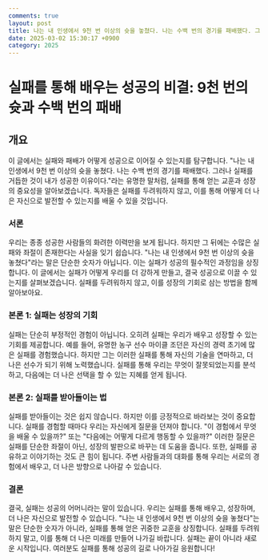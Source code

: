 ```yaml
---
comments: true
layout: post
title: 나는 내 인생에서 9천 번 이상의 슛을 놓쳤다. 나는 수백 번의 경기를 패배했다. 그러나 실패를 거듭한 것이 내가 성공한 이유이다.에 대한 블로그 글
date: 2025-03-02 15:30:17 +0900
category: 2025
---
```


# 실패를 통해 배우는 성공의 비결: 9천 번의 슛과 수백 번의 패배

## 개요
이 글에서는 실패와 패배가 어떻게 성공으로 이어질 수 있는지를 탐구합니다. "나는 내 인생에서 9천 번 이상의 슛을 놓쳤다. 나는 수백 번의 경기를 패배했다. 그러나 실패를 거듭한 것이 내가 성공한 이유이다."라는 유명한 말처럼, 실패를 통해 얻는 교훈과 성장의 중요성을 알아보겠습니다. 독자들은 실패를 두려워하지 않고, 이를 통해 어떻게 더 나은 자신으로 발전할 수 있는지를 배울 수 있을 것입니다.

### 서론
우리는 종종 성공한 사람들의 화려한 이력만을 보게 됩니다. 하지만 그 뒤에는 수많은 실패와 좌절이 존재한다는 사실을 잊기 쉽습니다. "나는 내 인생에서 9천 번 이상의 슛을 놓쳤다"라는 말은 단순한 숫자가 아닙니다. 이는 실패가 성공의 필수적인 과정임을 상징합니다. 이 글에서는 실패가 어떻게 우리를 더 강하게 만들고, 결국 성공으로 이끌 수 있는지를 살펴보겠습니다. 실패를 두려워하지 않고, 이를 성장의 기회로 삼는 방법을 함께 알아보아요.

### 본론 1: 실패는 성장의 기회
실패는 단순히 부정적인 경험이 아닙니다. 오히려 실패는 우리가 배우고 성장할 수 있는 기회를 제공합니다. 예를 들어, 유명한 농구 선수 마이클 조던은 자신의 경력 초기에 많은 실패를 경험했습니다. 하지만 그는 이러한 실패를 통해 자신의 기술을 연마하고, 더 나은 선수가 되기 위해 노력했습니다. 실패를 통해 우리는 무엇이 잘못되었는지를 분석하고, 다음에는 더 나은 선택을 할 수 있는 지혜를 얻게 됩니다.

### 본론 2: 실패를 받아들이는 법
실패를 받아들이는 것은 쉽지 않습니다. 하지만 이를 긍정적으로 바라보는 것이 중요합니다. 실패를 경험할 때마다 우리는 자신에게 질문을 던져야 합니다. "이 경험에서 무엇을 배울 수 있을까?" 또는 "다음에는 어떻게 다르게 행동할 수 있을까?" 이러한 질문은 실패를 단순한 좌절이 아닌, 성장의 발판으로 바꾸는 데 도움을 줍니다. 또한, 실패를 공유하고 이야기하는 것도 큰 힘이 됩니다. 주변 사람들과의 대화를 통해 우리는 서로의 경험에서 배우고, 더 나은 방향으로 나아갈 수 있습니다.

### 결론
결국, 실패는 성공의 어머니라는 말이 있습니다. 우리는 실패를 통해 배우고, 성장하며, 더 나은 자신으로 발전할 수 있습니다. "나는 내 인생에서 9천 번 이상의 슛을 놓쳤다"는 말은 단순한 숫자가 아니라, 실패를 통해 얻은 귀중한 교훈을 상징합니다. 실패를 두려워하지 말고, 이를 통해 더 나은 미래를 만들어 나가길 바랍니다. 실패는 끝이 아니라 새로운 시작입니다. 여러분도 실패를 통해 성공의 길로 나아가길 응원합니다!